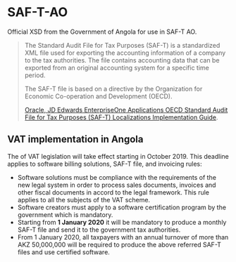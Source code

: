 # SAF-T-AO
Official XSD from the Government of Angola for use in SAF-T AO.

> The Standard Audit File for Tax Purposes (SAF-T) is a standardized XML file used for exporting the accounting information of a company to the tax authorities. The file contains accounting data that can be exported from an original accounting system for a specific time period.
> 
> The SAF-T file is based on a directive by the Organization for Economic Co-operation and Development (OECD).
> 
> [Oracle, JD Edwards EnterpriseOne Applications OECD Standard Audit File for Tax Purposes (SAF-T) Localizations Implementation Guide](https://docs.oracle.com/cd/E16582_01/doc.91/e97460/ch_eu_saft_xml.htm#EOAST109).

## VAT implementation in Angola

The of VAT legislation will take effect starting in October 2019. This deadline applies to software billing solutions, SAF-T file, and invoicing rules:

* Software solutions must be compliance with the requirements of the new legal system in order to process sales documents, invoices and other fiscal documents in accord to the legal framework. This rule applies to all the subjects of the VAT scheme. 
* Software creators must apply to a software certification program by the government which is mandatory.
* Starting from **1 January 2020** it will be mandatory to produce a monthly SAF-T file and send it to the government tax authorities.
* From 1 January 2020, all taxpayers with an annual turnover of more than AKZ 50,000,000 will be required to produce the above referred SAF-T files and use certified software.